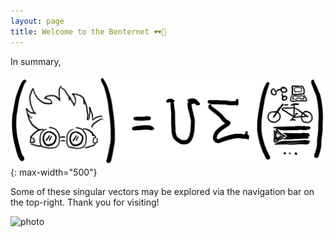 ```yaml
---
layout: page
title: Welcome to the Benternet 🕶️🎹
---
```


In summary,

![photo](images/benemery_eqn.jpeg){: max-width="500"}

Some of these singular vectors may be explored via the navigation bar on the top-right. Thank you for visiting!

![photo](https://raw.githubusercontent.com/dbemerydt/dbemerydt.github.io/master/images/gg-2023.jpg)


